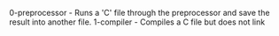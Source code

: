 0-preprocessor - Runs a 'C' file through the preprocessor and save the result into another file.
1-compiler - Compiles a C file but does not link
